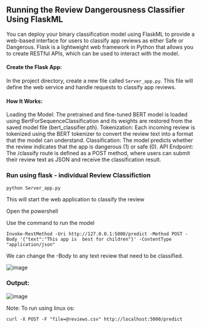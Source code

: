 ## Running the Review Dangerousness Classifier Using FlaskML

You can deploy your binary classification model using FlaskML to provide a web-based interface for users to classify app reviews as either Safe or Dangerous. 
Flask is a lightweight web framework in Python that allows you to create RESTful APIs, which can be used to interact with the model.

#### Create the Flask App: 

In the project directory, create a new file called `Server_app.py`. This file will define the web service and handle requests to classify app reviews.

#### How It Works:

Loading the Model: The pretrained and fine-tuned BERT model is loaded using BertForSequenceClassification and its weights are restored from the saved model file (bert_classifier.pth).
Tokenization: Each incoming review is tokenized using the BERT tokenizer to convert the review text into a format that the model can understand.
Classification: The model predicts whether the review indicates that the app is dangerous (1) or safe (0).
API Endpoint: The /classify route is defined as a POST method, where users can submit their review text as JSON and receive the classification result.

### Run using flask - individual Review Classifiction

`python Server_app.py `

This will start the web application to classify the review 

Open the powershell

Use the command to run the model

 `Invoke-RestMethod -Uri http://127.0.0.1:5000/predict -Method POST -Body '{"text":"This app is  best for children"}' -ContentType "application/json"`

 We can change the -Body to any text review that need to be classified.

 ![image](https://github.com/user-attachments/assets/2ae04eb2-81b6-4c8b-9d75-846ff459f664)


 ### Output:

 
![image](https://github.com/user-attachments/assets/15de838f-6a44-4858-99f5-1bdf42d578f6)


Note: To run using linux os:

`curl -X POST -F "file=@reviews.csv" http://localhost:5000/predict`



